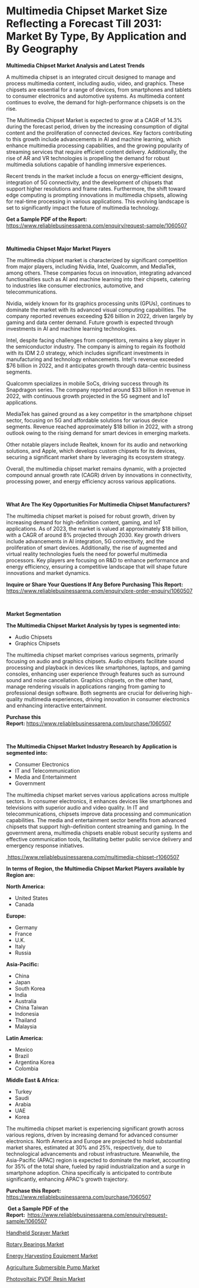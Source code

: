 <p><h1>Multimedia Chipset Market Size Reflecting a Forecast Till 2031: Market By Type, By Application and By Geography</h1></p><p><strong>Multimedia Chipset Market Analysis and Latest Trends</strong></p>
<p><p>A multimedia chipset is an integrated circuit designed to manage and process multimedia content, including audio, video, and graphics. These chipsets are essential for a range of devices, from smartphones and tablets to consumer electronics and automotive systems. As multimedia content continues to evolve, the demand for high-performance chipsets is on the rise.</p><p>The Multimedia Chipset Market is expected to grow at a CAGR of 14.3% during the forecast period, driven by the increasing consumption of digital content and the proliferation of connected devices. Key factors contributing to this growth include advancements in AI and machine learning, which enhance multimedia processing capabilities, and the growing popularity of streaming services that require efficient content delivery. Additionally, the rise of AR and VR technologies is propelling the demand for robust multimedia solutions capable of handling immersive experiences.</p><p>Recent trends in the market include a focus on energy-efficient designs, integration of 5G connectivity, and the development of chipsets that support higher resolutions and frame rates. Furthermore, the shift toward edge computing is prompting innovations in multimedia chipsets, allowing for real-time processing in various applications. This evolving landscape is set to significantly impact the future of multimedia technology.</p></p>
<p><strong>Get a Sample PDF of the Report:&nbsp;</strong> <a href="https://www.reliablebusinessarena.com/enquiry/request-sample/1060507?utm_campaign=1580&utm_medium=2&utm_source=Github&utm_content=ia&utm_term=18102024&utm_id=multimedia-chipset">https://www.reliablebusinessarena.com/enquiry/request-sample/1060507</a></p>
<p>&nbsp;</p>
<p><strong>Multimedia Chipset Major Market Players</strong></p>
<p><p>The multimedia chipset market is characterized by significant competition from major players, including Nvidia, Intel, Qualcomm, and MediaTek, among others. These companies focus on innovation, integrating advanced functionalities such as AI and machine learning into their chipsets, catering to industries like consumer electronics, automotive, and telecommunications.</p><p>Nvidia, widely known for its graphics processing units (GPUs), continues to dominate the market with its advanced visual computing capabilities. The company reported revenues exceeding $26 billion in 2022, driven largely by gaming and data center demand. Future growth is expected through investments in AI and machine learning technologies.</p><p>Intel, despite facing challenges from competitors, remains a key player in the semiconductor industry. The company is aiming to regain its foothold with its IDM 2.0 strategy, which includes significant investments in manufacturing and technology enhancements. Intel's revenue exceeded $76 billion in 2022, and it anticipates growth through data-centric business segments.</p><p>Qualcomm specializes in mobile SoCs, driving success through its Snapdragon series. The company reported around $33 billion in revenue in 2022, with continuous growth projected in the 5G segment and IoT applications.</p><p>MediaTek has gained ground as a key competitor in the smartphone chipset sector, focusing on 5G and affordable solutions for various device segments. Revenue reached approximately $18 billion in 2022, with a strong outlook owing to the rising demand for smart devices in emerging markets.</p><p>Other notable players include Realtek, known for its audio and networking solutions, and Apple, which develops custom chipsets for its devices, securing a significant market share by leveraging its ecosystem strategy.</p><p>Overall, the multimedia chipset market remains dynamic, with a projected compound annual growth rate (CAGR) driven by innovations in connectivity, processing power, and energy efficiency across various applications.</p></p>
<p>&nbsp;</p>
<p><strong>What Are The Key Opportunities For Multimedia Chipset Manufacturers?</strong></p>
<p><p>The multimedia chipset market is poised for robust growth, driven by increasing demand for high-definition content, gaming, and IoT applications. As of 2023, the market is valued at approximately $18 billion, with a CAGR of around 8% projected through 2030. Key growth drivers include advancements in AI integration, 5G connectivity, and the proliferation of smart devices. Additionally, the rise of augmented and virtual reality technologies fuels the need for powerful multimedia processors. Key players are focusing on R&D to enhance performance and energy efficiency, ensuring a competitive landscape that will shape future innovations and market dynamics.</p></p>
<p><strong>Inquire or Share Your Questions If Any Before Purchasing This Report:</strong> <a href="https://www.reliablebusinessarena.com/enquiry/pre-order-enquiry/1060507?utm_campaign=1580&utm_medium=2&utm_source=Github&utm_content=ia&utm_term=18102024&utm_id=multimedia-chipset">https://www.reliablebusinessarena.com/enquiry/pre-order-enquiry/1060507</a></p>
<p>&nbsp;</p>
<p><strong>Market Segmentation</strong></p>
<p><strong>The Multimedia Chipset Market Analysis by types is segmented into:</strong></p>
<p><ul><li>Audio Chipsets</li><li>Graphics Chipsets</li></ul></p>
<p><p>The multimedia chipset market comprises various segments, primarily focusing on audio and graphics chipsets. Audio chipsets facilitate sound processing and playback in devices like smartphones, laptops, and gaming consoles, enhancing user experience through features such as surround sound and noise cancellation. Graphics chipsets, on the other hand, manage rendering visuals in applications ranging from gaming to professional design software. Both segments are crucial for delivering high-quality multimedia experiences, driving innovation in consumer electronics and enhancing interactive entertainment.</p></p>
<p><strong>Purchase this Report:&nbsp;</strong><a href="https://www.reliablebusinessarena.com/purchase/1060507?utm_campaign=1580&utm_medium=2&utm_source=Github&utm_content=ia&utm_term=18102024&utm_id=multimedia-chipset">https://www.reliablebusinessarena.com/purchase/1060507</a></p>
<p>&nbsp;</p>
<p><strong>The Multimedia Chipset Market Industry Research by Application is segmented into:</strong></p>
<p><ul><li>Consumer Electronics</li><li>IT and Telecommunication</li><li>Media and Entertainment</li><li>Government</li></ul></p>
<p><p>The multimedia chipset market serves various applications across multiple sectors. In consumer electronics, it enhances devices like smartphones and televisions with superior audio and video quality. In IT and telecommunications, chipsets improve data processing and communication capabilities. The media and entertainment sector benefits from advanced chipsets that support high-definition content streaming and gaming. In the government arena, multimedia chipsets enable robust security systems and effective communication tools, facilitating better public service delivery and emergency response initiatives.</p></p>
<p><a href="https://www.reliablebusinessarena.com/multimedia-chipset-r1060507?utm_campaign=1580&utm_medium=2&utm_source=Github&utm_content=ia&utm_term=18102024&utm_id=multimedia-chipset">&nbsp;https://www.reliablebusinessarena.com/multimedia-chipset-r1060507</a></p>
<p><strong>In terms of Region, the Multimedia Chipset Market Players available by Region are:</strong></p>
<p>
    <p> <strong> North America: </strong>
        <ul>
            <li>United States</li>
            <li>Canada</li>
        </ul>
        </p> 
    <p> <strong> Europe: </strong>
        <ul>
            <li>Germany</li>
            <li>France</li>
            <li>U.K.</li>
            <li>Italy</li>
            <li>Russia</li>
        </ul>
        </p> 
    <p> <strong> Asia-Pacific: </strong>
        <ul>
            <li>China</li>
            <li>Japan</li>
            <li>South Korea</li>
            <li>India</li>
            <li>Australia</li>
            <li>China Taiwan</li>
            <li>Indonesia</li>
            <li>Thailand</li>
            <li>Malaysia</li>
        </ul>
        </p> 
    <p> <strong> Latin America: </strong>
        <ul>
            <li>Mexico</li>
            <li>Brazil</li>
            <li>Argentina Korea</li>
            <li>Colombia</li>
        </ul>
        </p> 
    <p> <strong> Middle East & Africa: </strong>
        <ul>
            <li>Turkey</li>
            <li>Saudi</li>
            <li>Arabia</li>
            <li>UAE</li>
            <li>Korea</li>
        </ul>
    </p>
    </p>
<p><p>The multimedia chipset market is experiencing significant growth across various regions, driven by increasing demand for advanced consumer electronics. North America and Europe are projected to hold substantial market shares, estimated at 30% and 25%, respectively, due to technological advancements and robust infrastructure. Meanwhile, the Asia-Pacific (APAC) region is expected to dominate the market, accounting for 35% of the total share, fueled by rapid industrialization and a surge in smartphone adoption. China specifically is anticipated to contribute significantly, enhancing APAC's growth trajectory.</p></p>
<p><strong>Purchase this Report: </strong><a href="https://www.reliablebusinessarena.com/purchase/1060507?utm_campaign=1580&utm_medium=2&utm_source=Github&utm_content=ia&utm_term=18102024&utm_id=multimedia-chipset">https://www.reliablebusinessarena.com/purchase/1060507</a></p>
<p>&nbsp;<strong>Get a Sample PDF of the Report:&nbsp;&nbsp;</strong><a href="https://www.reliablebusinessarena.com/enquiry/request-sample/1060507?utm_campaign=1580&utm_medium=2&utm_source=Github&utm_content=ia&utm_term=18102024&utm_id=multimedia-chipset">https://www.reliablebusinessarena.com/enquiry/request-sample/1060507</a></p>
<p><strong></strong></p>
<p><p><a href="https://www.linkedin.com/pulse/comprehensive-handheld-sprayer-market-report-regional-analysis-kfoye?utm_campaign=1580&utm_medium=2&utm_source=Github&utm_content=ia&utm_term=18102024&utm_id=multimedia-chipset">Handheld Sprayer Market</a></p><p><a href="https://issuu.com/reportprime-2/docs/rotary-bearings-market-size-2030.pp_3871ed4a94e15a?utm_campaign=1580&utm_medium=2&utm_source=Github&utm_content=ia&utm_term=18102024&utm_id=multimedia-chipset">Rotary Bearings Market</a></p><p><a href="https://www.linkedin.com/pulse/insights-energy-harvesting-equipment-market-size-which-expanding-yiluc?utm_campaign=1580&utm_medium=2&utm_source=Github&utm_content=ia&utm_term=18102024&utm_id=multimedia-chipset">Energy Harvesting Equipment Market</a></p><p><a href="https://www.linkedin.com/pulse/global-agriculture-submersible-pump-market-share-growth-opportunities-hfg4c?utm_campaign=1580&utm_medium=2&utm_source=Github&utm_content=ia&utm_term=18102024&utm_id=multimedia-chipset">Agriculture Submersible Pump Market</a></p><p><a href="https://github.com/JakirUddin651/Market-Research-Report-List-1/blob/main/photovoltaic-pvdf-resin-market.md?utm_campaign=1580&utm_medium=2&utm_source=Github&utm_content=ia&utm_term=18102024&utm_id=multimedia-chipset">Photovoltaic PVDF Resin Market</a></p></p>